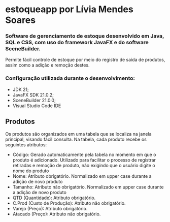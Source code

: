 <h1>estoqueapp por Lívia Mendes Soares</h1>
<h3>Software de gerenciamento de estoque desenvolvido em Java, SQL e CSS, com uso do framework JavaFX e do software SceneBuilder.</h3>
<p>Permite fácil controle de estoque por meio do registro de saída de produtos, assim como a adição e remoção destes.</p>
<h3>Configuração utilizada durante o desenvolvimento:</h3>
<ul>
  <li>JDK 21;</li>
  <li>JavaFX SDK 21.0.2;</li>
  <li>SceneBuilder 21.0.0;</li>
  <li>Visual Studio Code IDE</li>
</ul>
<h2>Produtos</h2>
<p>Os produtos são organizados em uma tabela que se localiza na janela principal, visando fácil consulta. Na tabela, cada produto recebe os seguintes atributos:</p>
<ul>
  <li>Código: Gerado automaticamente pela tabela no momento em que o produto é adicionado. Utilizado para facilitar o processo de registrar retiradas e remoção de produto, não exigindo que o usuário digite o nome do produto</li>
  <li>Nome: Atributo obrigatório. Normalizado em upper case durante a adição de novo produto</li>
  <li>Tamanho: Atributo não obrigatório. Normalizado em upper case durante a adição de novo produto</li>
  <li>QTD (Quantidade): Atributo obrigatório.</li>
  <li>C.Prod (Custo de Produção): Atributo não obrigatório.</li>
  <li>Varejo (Preço): Atributo obrigatório.</li>
  <li>Atacado (Preço): Atributo não obrigatório.</li>
</ul>
